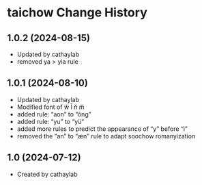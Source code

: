 taichow Change History
====================
1.0.2 (2024-08-15)
----------------
* Updated by cathaylab
* removed ya > yia rule

1.0.1 (2024-08-10)
----------------
* Updated by cathaylab
* Modified font of w̆ l̆ n̆ m̆ 
* added rule: “aon” to “ông”
* added rule: “yu” to “yü“
* added more rules to predict the appearance of “y” before “i”
* removed the “an” to “æn” rule to adapt soochow romanyization

1.0 (2024-07-12)
----------------
* Created by cathaylab
